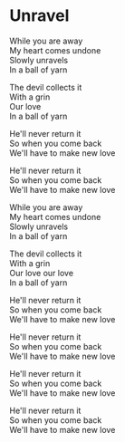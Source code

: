 # Unravel  

While you are away  
My heart comes undone  
Slowly unravels  
In a ball of yarn  

The devil collects it  
With a grin  
Our love  
In a ball of yarn  

He'll never return it  
So when you come back  
We'll have to make new love  

He'll never return it  
So when you come back  
We'll have to make new love  

While you are away  
My heart comes undone  
Slowly unravels  
In a ball of yarn  

The devil collects it  
With a grin  
Our love our love  
In a ball of yarn  

He'll never return it  
So when you come back  
We'll have to make new love  

He'll never return it  
So when you come back  
We'll have to make new love  

He'll never return it  
So when you come back  
We'll have to make new love  

He'll never return it  
So when you come back  
We'll have to make new love  
